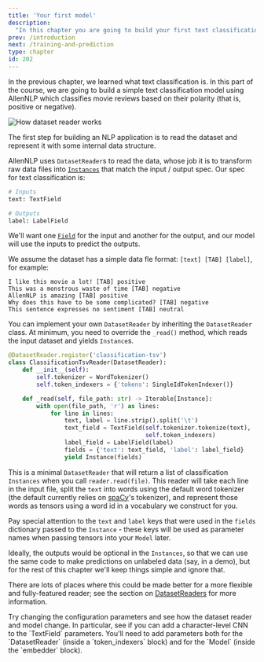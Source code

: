 ```yaml
---
title: 'Your first model'
description:
  "In this chapter you are going to build your first text classification model using AllenNLP."
prev: /introduction
next: /training-and-prediction
type: chapter
id: 202
---
```


<textblock>

In the previous chapter, we learned what text classification is. In this part of the course, we are going to build a simple text classification model using AllenNLP which classifies movie reviews based on their polarity (that is, positive or negative). 

</textblock>

<exercise id="1" title="Reading data">

<img src="/your-first-model/dataset-reader.png" alt="How dataset reader works" />

The first step for building an NLP application is to read the dataset and represent it with some internal data structure. 

AllenNLP uses `DatasetReader`s to read the data, whose job it is to transform raw data files into [`Instances`](/reading-textual-data) that match the input / output spec. Our spec for text classification is:

```python
# Inputs
text: TextField

# Outputs
label: LabelField
```

We'll want one [`Field`](/reading-textual-data) for the input and another for the output, and our model will use the inputs to predict the outputs.

We assume the dataset has a simple data fle format:
`[text] [TAB] [label]`, for example:

```
I like this movie a lot! [TAB] positive
This was a monstrous waste of time [TAB] negative
AllenNLP is amazing [TAB] positive
Why does this have to be some complicated? [TAB] negative
This sentence expresses no sentiment [TAB] neutral
```

</exercise>

<exercise id="2" title="Make a DatasetReader">

You can implement your own `DatasetReader` by inheriting the `DatasetReader` class. At minimum, you need to override the `_read()` method, which reads the input dataset and yields `Instance`s.

```python
@DatasetReader.register('classification-tsv')
class ClassificationTsvReader(DatasetReader):
    def __init__(self):
        self.tokenizer = WordTokenizer()
        self.token_indexers = {'tokens': SingleIdTokenIndexer()}

    def _read(self, file_path: str) -> Iterable[Instance]:
        with open(file_path, 'r') as lines:
            for line in lines:
                text, label = line.strip().split('\t')
                text_field = TextField(self.tokenizer.tokenize(text),
                                       self.token_indexers)
                label_field = LabelField(label)
                fields = {'text': text_field, 'label': label_field}
                yield Instance(fields)
```

This is a minimal `DatasetReader` that will return a list of classification `Instances` when you call `reader.read(file)`.  This reader will take each line in the input file, split the `text` into words using the default word tokenizer (the default currently relies on [spaCy](https://spacy.io/)'s tokenizer), and represent those words as tensors using a word id in a vocabulary we construct for you.

Pay special attention to the `text` and `label` keys that were used in the `fields` dictionary passed to the `Instance` - these keys will be used as parameter names when passing tensors into your `Model` later.

Ideally, the outputs would be optional in the `Instances`, so that we can use the same code to make predictions on unlabeled data (say, in a demo), but for the rest of this chapter we'll keep things simple and ignore that.

There are lots of places where this could be made better for a more flexible and fully-featured reader; see the section on [DatasetReaders](/reading-textual-data) for more information.

</exercise>

<exercise id="3" title="Building your model">
</exercise>

<exercise id="4" title="Writing a config file">

<codeblock id="your-first-model/config">
Try changing the configuration parameters and see how the dataset reader and model change.  In
particular, see if you can add a character-level CNN to the `TextField` parameters.  You'll need to
add parameters both for the `DatasetReader` (inside a `token_indexers` block) and for the
`Model` (inside the `embedder` block).
</codeblock>

</exercise>
